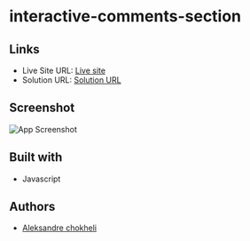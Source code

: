 # interactive-comments-section


## Links

- Live Site URL: [Live site](https://interactive-comments-section-pearl.vercel.app/)
- Solution URL: [Solution URL](https://github.com/aleksandrre/interactive-comments-section)

## Screenshot
![App Screenshot](https://user-images.githubusercontent.com/108459639/228213950-323d6f50-bba1-415e-8b8a-da5f63d09ad7.jpg)
## Built with
- Javascript

## Authors
- [Aleksandre chokheli](https://github.com/aleksandrre)

